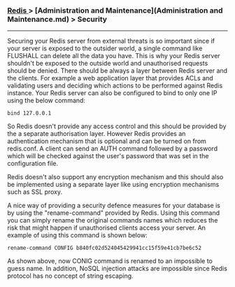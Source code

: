 

### [Redis ](../Redis.md) > [Administration and Maintenance](Administration and Maintenance.md) > Security

___


Securing your Redis server from external threats is so important since if your server is exposed to the outsider world, a single command like FLUSHALL can delete all the data you have. This is why your Redis server shouldn't be exposed to the outside world and unauthorised requests should be denied. There should be always a layer between Redis server and the clients. For example a web application layer that provides ACLs and validating users and deciding which actions to be performed against Redis instance. Your Redis server can also be configured to bind to only one IP using the below command:

````
bind 127.0.0.1
````

So Redis doesn't provide any access control and this should be provided by the a separate authorisation layer. However Redis provides an authentication mechanism that is optional and can be turned on from redis.conf. A client can send an AUTH command followed by a password which will be checked against the user's password that was set in the configuration file.

Redis doesn't also support any encryption mechanism and this should also be implemented using a separate layer like using encryption mechanisms such as SSL proxy.

A nice way of providing a security defence measures for your database is by using the "rename-command"  provided by Redis. Using this command you can simply rename the original commands names which reduces the risk that might happen if unauthorised clients access your server. An example of using this command is shown below:


````
rename-command CONFIG b840fc02d524045429941cc15f59e41cb7be6c52
````

As shown above, now CONIG command is renamed to an impossible to guess name. In addition, NoSQL injection attacks are impossible since Redis protocol has no concept of string escaping.